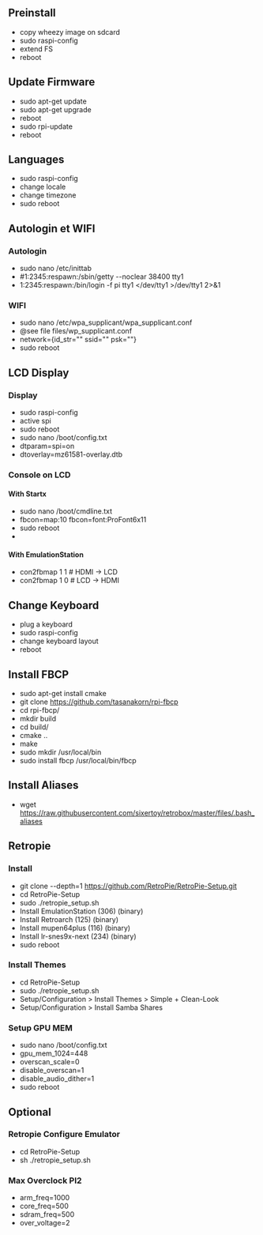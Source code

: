 

## Preinstall
- copy wheezy image on sdcard
- sudo raspi-config
- extend FS
- reboot

## Update Firmware
- sudo apt-get update
- sudo apt-get upgrade
- reboot
- sudo rpi-update
- reboot

## Languages
- sudo raspi-config
- change locale
- change timezone
- sudo reboot

## Autologin et WIFI

### Autologin
- sudo nano /etc/inittab
- #1:2345:respawn:/sbin/getty --noclear 38400 tty1
- 1:2345:respawn:/bin/login -f pi tty1 </dev/tty1 >/dev/tty1 2>&1

### WIFI
- sudo nano /etc/wpa_supplicant/wpa_supplicant.conf
- @see file files/wp_supplicant.conf
- network={id_str="" ssid="" psk=""}
- sudo reboot

## LCD Display

### Display
- sudo raspi-config
- active spi
- sudo reboot
- sudo nano /boot/config.txt
- dtparam=spi=on
- dtoverlay=mz61581-overlay.dtb

### Console on LCD

#### With Startx
- sudo nano /boot/cmdline.txt
- fbcon=map:10 fbcon=font:ProFont6x11
- sudo reboot
- 
#### With EmulationStation
- con2fbmap 1 1 # HDMI -> LCD
- con2fbmap 1 0 # LCD -> HDMI

## Change Keyboard
- plug a keyboard
- sudo raspi-config
- change keyboard layout
- reboot

## Install FBCP
- sudo apt-get install cmake
- git clone https://github.com/tasanakorn/rpi-fbcp
- cd rpi-fbcp/
- mkdir build
- cd build/
- cmake ..
- make
- sudo mkdir /usr/local/bin
- sudo install fbcp /usr/local/bin/fbcp

## Install Aliases
- wget https://raw.githubusercontent.com/sixertoy/retrobox/master/files/.bash_aliases 

## Retropie

### Install
- git clone --depth=1 https://github.com/RetroPie/RetroPie-Setup.git
- cd RetroPie-Setup
- sudo ./retropie_setup.sh
- Install EmulationStation (306) (binary)
- Install Retroarch (125) (binary)
- Install mupen64plus (116) (binary)
- Install lr-snes9x-next (234) (binary)
- sudo reboot

### Install Themes
- cd RetroPie-Setup
- sudo ./retropie_setup.sh
- Setup/Configuration > Install Themes > Simple + Clean-Look
- Setup/Configuration > Install Samba Shares

### Setup GPU MEM
- sudo nano /boot/config.txt
- gpu_mem_1024=448
- overscan_scale=0
- disable_overscan=1
- disable_audio_dither=1
- sudo reboot

## Optional

### Retropie Configure Emulator
- cd RetroPie-Setup
- sh ./retropie_setup.sh

### Max Overclock PI2
- arm_freq=1000
- core_freq=500
- sdram_freq=500
- over_voltage=2
